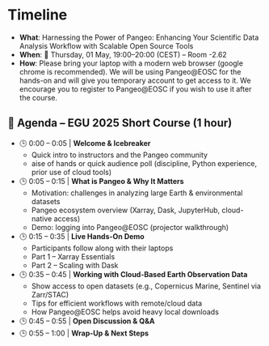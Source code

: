 # Timeline

- **What**:  Harnessing the Power of Pangeo: Enhancing Your Scientific Data Analysis Workflow with Scalable Open Source Tools
- **When**: 📍 Thursday, 01 May, 19:00–20:00 (CEST) – Room -2.62
- **How**: Please bring your laptop with a modern web browser (google chrome is recommended). We will be using Pangeo@EOSC for the hands-on and will give you temporary account to get access to it. We encourage you to register to Pangeo@EOSC if you wish to use it after the course.


## 🧭 Agenda – EGU 2025 Short Course (1 hour)

- 🕒 0:00 – 0:05 | **Welcome & Icebreaker**
    * Quick intro to instructors and the Pangeo community
    * aise of hands or quick audience poll (discipline, Python experience, prior use of cloud tools)
- 🕒 0:05 – 0:15 | **What is Pangeo & Why It Matters**
    * Motivation: challenges in analyzing large Earth & environmental datasets
    * Pangeo ecosystem overview (Xarray, Dask, JupyterHub, cloud-native access)
    * Demo: logging into Pangeo@EOSC (projector walkthrough)
- 🕒 0:15 – 0:35 | **Live Hands-On Demo**
    * Participants follow along with their laptops
    * Part 1 – Xarray Essentials
    * Part 2 – Scaling with Dask
- 🕒 0:35 – 0:45 | **Working with Cloud-Based Earth Observation Data**
    * Show access to open datasets (e.g., Copernicus Marine, Sentinel via Zarr/STAC)
    * Tips for efficient workflows with remote/cloud data
    * How Pangeo@EOSC helps avoid heavy local downloads
- 🕒 0:45 – 0:55 | **Open Discussion & Q&A**
- 🕒 0:55 – 1:00 | **Wrap-Up & Next Steps**
